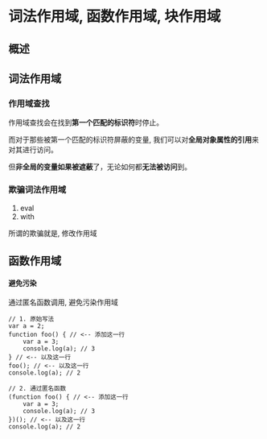 # 词法作用域, 函数作用域, 块作用域

## 概述



## 词法作用域



### 作用域查找

作用域查找会在找到**第一个匹配的标识符**时停止。

而对于那些被第一个匹配的标识符屏蔽的变量, 我们可以对**全局对象属性的引用**来对其进行访问。

但**非全局的变量如果被遮蔽**了，无论如何都**无法被访问**到。

### 欺骗词法作用域

1. eval
2. with

所谓的欺骗就是, 修改作用域

## 函数作用域

#### 避免污染

通过匿名函数调用, 避免污染作用域

```
// 1. 原始写法
var a = 2;
function foo() { // <-- 添加这一行
    var a = 3;
    console.log(a); // 3
} // <-- 以及这一行
foo(); // <-- 以及这一行
console.log(a); // 2

// 2. 通过匿名函数
(function foo() { // <-- 添加这一行
    var a = 3;
    console.log(a); // 3
})(); // <-- 以及这一行
console.log(a); // 2
```

